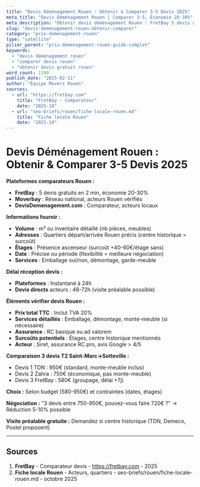 ```yaml
---
title: "Devis Déménagement Rouen : Obtenir & Comparer 3-5 Devis 2025"
meta_title: "Devis Déménagement Rouen | Comparer 3-5, Économie 20-30%"
meta_description: "Obtenir devis déménagement Rouen : FretBay 5 devis gratuits 2min, économie 20-30%. Informations fournir, délai, éléments vérifier, comparaison."
slug: "devis-demenagement-rouen-obtenir-comparer"
category: "prix-demenagement-rouen"
type: "satellite"
pilier_parent: "prix-demenagement-rouen-guide-complet"
keywords:
  - "devis déménagement rouen"
  - "comparer devis rouen"
  - "obtenir devis gratuit rouen"
word_count: 1190
publish_date: "2025-02-11"
author: "Équipe Moverz Rouen"
sources:
  - url: "https://fretbay.com"
    title: "FretBay - Comparateur"
    date: "2025-10"
  - url: "seo-briefs/rouen/fiche-locale-rouen.md"
    title: "Fiche locale Rouen"
    date: "2025-10"
---
```


# Devis Déménagement Rouen : Obtenir & Comparer 3-5 Devis 2025

**Plateformes comparateurs Rouen :**
- **FretBay** : 5 devis gratuits en 2 min, économie 20-30%
- **Moverbay** : Réseau national, acteurs Rouen vérifiés
- **DevisDemenagement.com** : Comparateur, acteurs locaux

**Informations fournir :**
- **Volume** : m³ ou inventaire détaillé (nb pièces, meubles)
- **Adresses** : Quartiers départ/arrivée Rouen précis (centre historique = surcoût)
- **Étages** : Présence ascenseur (surcoût +40-60€/étage sans)
- **Date** : Précise ou période (flexibilité = meilleure négociation)
- **Services** : Emballage oui/non, démontage, garde-meuble

**Délai réception devis :**
- **Plateformes** : Instantané à 24h
- **Devis directs** acteurs : 48-72h (visite préalable possible)

**Éléments vérifier devis Rouen :**
- **Prix total TTC** : Inclut TVA 20%
- **Services détaillés** : Emballage, démontage, monte-meuble (si nécessaire)
- **Assurance** : RC basique ou ad valorem
- **Surcoûts potentiels** : Étages, centre historique mentionnés
- **Acteur** : Siret, assurance RC pro, avis Google > 4/5

**Comparaison 3 devis T2 Saint-Marc→Sotteville :**
- Devis 1 TDN : 950€ (standard, monte-meuble inclus)
- Devis 2 Zahra : 750€ (économique, pas monte-meuble)
- Devis 3 FretBay : 580€ (groupage, délai +7j)

**Choix :** Selon budget (580-950€) et contraintes (dates, étages)

**Négociation :** "3 devis entre 750-950€, pouvez-vous faire 720€ ?" → Réduction 5-10% possible

**Visite préalable gratuite :** Demandez si centre historique (TDN, Demeco, Postel proposent)

---

## Sources

1. **FretBay** - Comparateur devis - https://fretbay.com - 2025
2. **Fiche locale Rouen** - Acteurs, quartiers - seo-briefs/rouen/fiche-locale-rouen.md - octobre 2025

